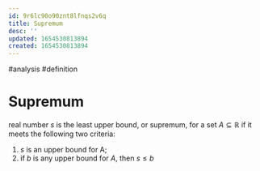 ```yaml
---
id: 9r6lc90o90znt8lfnqs2v6q
title: Supremum
desc: ''
updated: 1654530813894
created: 1654530813894
---
```

#analysis #definition
# Supremum
real number $s$ is the least upper bound, or supremum, for a set $A \subseteq \mathbb{R}$ if it meets the following two criteria:
1. $s$ is an upper bound for A;
2. if $b$ is any upper bound for $A$, then $s \leq b$
